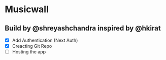 # Musicwall

## Build by @shreyashchandra inspired by @hkirat

- [x] Add Authentication (Next Auth)
- [x] Creacting Git Repo
- [ ] Hosting the app
